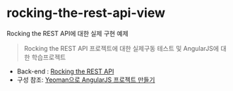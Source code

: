 rocking-the-rest-api-view
=========================

Rocking the REST API에 대한 실제 구현 예제
> Rocking the REST API 프로젝트에 대한 실제구동 테스트 및 AngularJS에 대한 학습프로젝트

* Back-end : [Rocking the REST API](https://github.com/ihoneymon/rocking-the-rest-api)
* 구성 참조: [Yeoman으로 AngularJS 프로젝트 만들기](http://www.hans.or.kr/2014/02/yeoman-angularjs.html)
